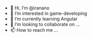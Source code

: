 - 👋 Hi, I’m @iranano
- 👀 I’m interested in game-developing
- 🌱 I’m currently learning Angular
- 💞️ I’m looking to collaborate on ...
- 📫 How to reach me ...

<!---
iranano/iranano is a ✨ special ✨ repository because its `README.md` (this file) appears on your GitHub profile.
You can click the Preview link to take a look at your changes.
--->
